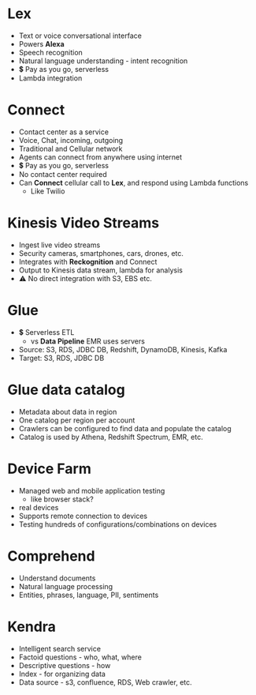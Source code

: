 Lex
=

- Text or voice conversational interface
- Powers **Alexa**
- Speech recognition
- Natural language understanding - intent recognition
- 💲 Pay as you go, serverless
- Lambda integration

Connect
=

- Contact center as a service
- Voice, Chat, incoming, outgoing
- Traditional and Cellular network
- Agents can connect from anywhere using internet
- 💲 Pay as you go, serverless
- No contact center required
- Can **Connect** cellular call to **Lex**, and respond using Lambda functions
  - Like Twilio

Kinesis Video Streams
=

- Ingest live video streams
- Security cameras, smartphones, cars, drones, etc.
- Integrates with **Reckognition** and Connect
- Output to Kinesis data stream, lambda for analysis
- ⚠️ No direct integration with S3, EBS etc.

Glue
=

- 💲 Serverless ETL
  - vs **Data Pipeline** EMR uses servers
- Source: S3, RDS, JDBC DB, Redshift, DynamoDB, Kinesis, Kafka
- Target: S3, RDS, JDBC DB

Glue data catalog
=

- Metadata about data in region
- One catalog per region per account
- Crawlers can be configured to find data and populate the catalog
- Catalog is used by Athena, Redshift Spectrum, EMR, etc.

Device Farm
=

- Managed web and mobile application testing
  - like browser stack?
- real devices
- Supports remote connection to devices
- Testing hundreds of configurations/combinations on devices

Comprehend
=

- Understand documents
- Natural language processing
- Entities, phrases, language, PII, sentiments

Kendra
=

- Intelligent search service
- Factoid questions - who, what, where
- Descriptive questions - how
- Index - for organizing data
- Data source - s3, confluence, RDS, Web crawler, etc.
